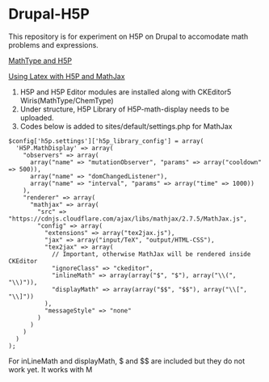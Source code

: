 # Drupal-H5P
This repository is for experiment on H5P on Drupal to accomodate math problems and expressions.

[MathType and H5P](https://help.h5p.com/hc/en-us/articles/7541975419165-MathType-and-H5P)

[Using Latex with H5P and MathJax](https://h5p.org/mathematical-expressions)

1. H5P and H5P Editor modules are installed along with CKEditor5 Wiris(MathType/ChemType)
2. Under structure, H5P Library of H5P-math-display needs to be uploaded.
3. Codes below is added to sites/default/settings.php for MathJax
```
$config['h5p.settings']['h5p_library_config'] = array(
  'H5P.MathDisplay' => array(
    "observers" => array(
      array("name" => "mutationObserver", "params" => array("cooldown" => 500)),
      array("name" => "domChangedListener"),
      array("name" => "interval", "params" => array("time" => 1000))
    ),
    "renderer" => array(
      "mathjax" => array(
        "src" => "https://cdnjs.cloudflare.com/ajax/libs/mathjax/2.7.5/MathJax.js",
        "config" => array(
          "extensions" => array("tex2jax.js"),
          "jax" => array("input/TeX", "output/HTML-CSS"),
          "tex2jax" => array(
            // Important, otherwise MathJax will be rendered inside CKEditor
            "ignoreClass" => "ckeditor",
            "inlineMath" => array(array("$", "$"), array("\\(", "\\)")),
            "displayMath" => array(array("$$", "$$"), array("\\[", "\\]"))
          ),
          "messageStyle" => "none"
        )
      )
    )
  )
);
```

For inLineMath and displayMath, $ and $$ are included but they do not work yet. It works with M